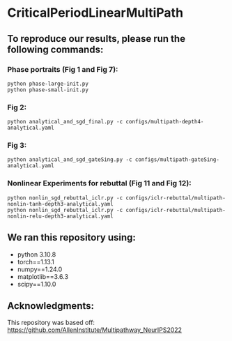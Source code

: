 # CriticalPeriodLinearMultiPath

## To reproduce our results, please run the following commands:

### Phase portraits (Fig 1 and Fig 7):

```
python phase-large-init.py
python phase-small-init.py
```

### Fig 2:

```
python analytical_and_sgd_final.py -c configs/multipath-depth4-analytical.yaml
```

### Fig 3:

```
python analytical_and_sgd_gateSing.py -c configs/multipath-gateSing-analytical.yaml
```

### Nonlinear Experiments for rebuttal (Fig 11 and Fig 12):

```
python nonlin_sgd_rebuttal_iclr.py -c configs/iclr-rebuttal/multipath-nonlin-tanh-depth3-analytical.yaml
python nonlin_sgd_rebuttal_iclr.py -c configs/iclr-rebuttal/multipath-nonlin-relu-depth3-analytical.yaml
```

## We ran this repository using:

- python 3.10.8
- torch==1.13.1
- numpy==1.24.0
- matplotlib==3.6.3
- scipy==1.10.0

## Acknowledgments:

This repository was based off: https://github.com/AllenInstitute/Multipathway_NeurIPS2022